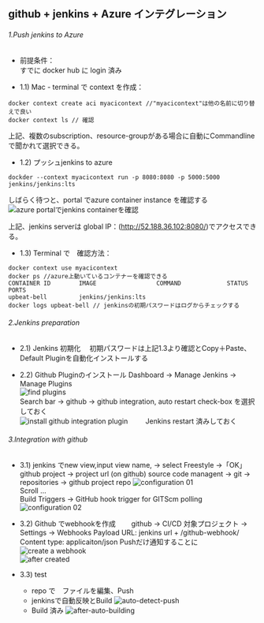 ## github + jenkins + Azure インテグレーション

###### 1.Push jenkins to Azure
- 前提条件：  
    すでに docker hub に login 済み

- 1.1) Mac - terminal で context を作成：
```
docker context create aci myacicontext //"myacicontext"は他の名前に切り替えで良い
docker context ls // 確認
```
上記、複数のsubscription、resource-groupがある場合に自動にCommandlineで聞かれて選択できる。

- 1.2) プッシュjenkins to azure
```
dockder --context myacicontext run -p 8080:8080 -p 5000:5000 jenkins/jenkins:lts
```
しばらく待つと、portal でazure container instance を確認する
![azure portalでjenkins containerを確認](jenkins_source/../jenkins_sources/after-pushed-jenkins-to-azure.png)　　

上記、jenkins serverは global IP：(http://52.188.36.102:8080/)でアクセスできる。  

- 1.3) Terminal で　確認方法：  
```
docker context use myacicontext
docker ps //azure上動いているコンテナーを確認できる
CONTAINER ID        IMAGE                 COMMAND             STATUS              PORTS
upbeat-bell         jenkins/jenkins:lts  
docker logs upbeat-bell // jenkinsの初期パスワードはログからチェックする
```

###### 2.Jenkins preparation
- 2.1) Jenkins 初期化　
  初期パスワードは上記1.3より確認とCopy＋Paste、Default Pluginを自動化インストールする

- 2.2) Github Pluginのインストール 
  Dashboard -> Manage Jenkins -> Manage Plugins  
  ![find plugins](jenkins_sources/add-github-plugin.png)  
  Search bar -> github -> github integration, auto restart check-box を選択しておく  
  ![install github integration plugin](jenkins_sources/add-github-plugin-02.png)
　
　Jenkins restart 済みしておく　　

###### 3.Integration with github
- 3.1) jenkins でnew view,input view name, -> select Freestyle ->「OK」
  github project -> project url (on github) 
  source code managent -> git -> repositories -> github project repo 
  ![configuration 01](jenkins_sources/configuration-01.png)  
  Scroll ...  
  Build Triggers -> GitHub hook trigger for GITScm polling   
  ![configuration 02](jenkins_sources/configuration-02.png)  

- 3.2) Github でwebhookを作成　　
  github -> CI/CD 対象プロジェクト -> Settings -> Webhooks 
  Payload URL: jenkins url + /github-webhook/   
  Content type: applicaiton/json 
  Pushだけ通知することに　　
  ![create a webhook](jenkins_sources/create-a-webhook.png)  
  ![after created](jenkins_sources/afterwebhookcreated.png)  

- 3.3) test 
    + repo で　ファイルを編集、Push
    + jenkinsで自動反映とBuild
   ![auto-detect-push](jenkins_sources/autopull-with-webhook.png) 
    + Build 済み
   ![after-auto-building](jenkins_sources/afer-auto-build.png)